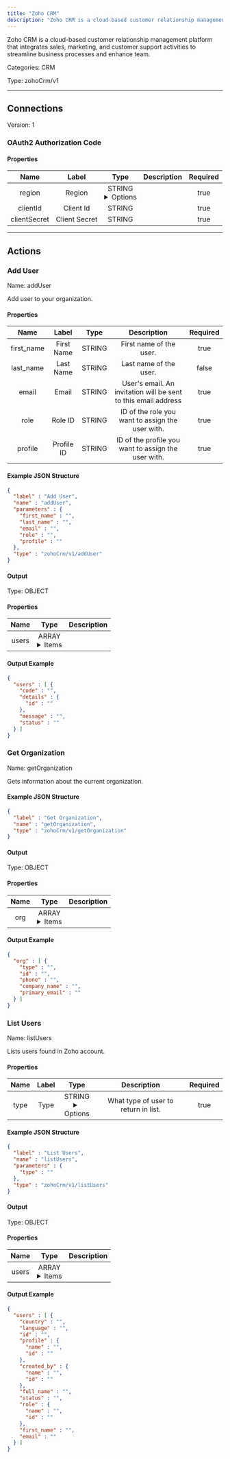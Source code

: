 ```yaml
---
title: "Zoho CRM"
description: "Zoho CRM is a cloud-based customer relationship management platform that integrates sales, marketing, and customer support activities to streamline business processes and enhance team."
---
```


Zoho CRM is a cloud-based customer relationship management platform that integrates sales, marketing, and customer support activities to streamline business processes and enhance team.


Categories: CRM


Type: zohoCrm/v1

<hr />



## Connections

Version: 1


### OAuth2 Authorization Code

#### Properties

|      Name       |      Label     |     Type     |     Description     | Required |
|:---------------:|:--------------:|:------------:|:-------------------:|:--------:|
| region | Region | STRING <details> <summary> Options </summary> zoho.eu, zoho.com, zoho.com.au, zoho.jp, zoho.in, zohocloud.ca </details> |  | true |
| clientId | Client Id | STRING |  | true |
| clientSecret | Client Secret | STRING |  | true |





<hr />



## Actions


### Add User
Name: addUser

Add user to your organization.

#### Properties

|      Name       |      Label     |     Type     |     Description     | Required |
|:---------------:|:--------------:|:------------:|:-------------------:|:--------:|
| first_name | First Name | STRING | First name of the user. | true |
| last_name | Last Name | STRING | Last name of the user. | false |
| email | Email | STRING | User's email. An invitation will be sent to this email address | true |
| role | Role ID | STRING | ID of the role you want to assign the user with. | true |
| profile | Profile ID | STRING | ID of the profile you want to assign the user with. | true |

#### Example JSON Structure
```json
{
  "label" : "Add User",
  "name" : "addUser",
  "parameters" : {
    "first_name" : "",
    "last_name" : "",
    "email" : "",
    "role" : "",
    "profile" : ""
  },
  "type" : "zohoCrm/v1/addUser"
}
```

#### Output



Type: OBJECT


#### Properties

|     Name     |     Type     |     Description     |
|:------------:|:------------:|:-------------------:|
| users | ARRAY <details> <summary> Items </summary> [{STRING\(code), {STRING\(id)}\(details), STRING\(message), STRING\(status)}] </details> |  |




#### Output Example
```json
{
  "users" : [ {
    "code" : "",
    "details" : {
      "id" : ""
    },
    "message" : "",
    "status" : ""
  } ]
}
```


### Get Organization
Name: getOrganization

Gets information about the current organization.

#### Example JSON Structure
```json
{
  "label" : "Get Organization",
  "name" : "getOrganization",
  "type" : "zohoCrm/v1/getOrganization"
}
```

#### Output



Type: OBJECT


#### Properties

|     Name     |     Type     |     Description     |
|:------------:|:------------:|:-------------------:|
| org | ARRAY <details> <summary> Items </summary> [{STRING\(type), STRING\(id), STRING\(phone), STRING\(company_name), STRING\(primary_email)}] </details> |  |




#### Output Example
```json
{
  "org" : [ {
    "type" : "",
    "id" : "",
    "phone" : "",
    "company_name" : "",
    "primary_email" : ""
  } ]
}
```


### List Users
Name: listUsers

Lists users found in Zoho account.

#### Properties

|      Name       |      Label     |     Type     |     Description     | Required |
|:---------------:|:--------------:|:------------:|:-------------------:|:--------:|
| type | Type | STRING <details> <summary> Options </summary> AllUsers, ActiveUsers, DeactiveUsers, ConfirmedUsers, NotConfirmedUsers, DeletedUsers, ActiveConfirmedUsers, AdminUsers, ActiveConfirmedAdmins, CurrentUser </details> | What type of user to return in list. | true |

#### Example JSON Structure
```json
{
  "label" : "List Users",
  "name" : "listUsers",
  "parameters" : {
    "type" : ""
  },
  "type" : "zohoCrm/v1/listUsers"
}
```

#### Output



Type: OBJECT


#### Properties

|     Name     |     Type     |     Description     |
|:------------:|:------------:|:-------------------:|
| users | ARRAY <details> <summary> Items </summary> [{STRING\(country), STRING\(language), STRING\(id), {STRING\(name), STRING\(id)}\(profile), {STRING\(name), STRING\(id)}\(created_by), STRING\(full_name), STRING\(status), {STRING\(name), STRING\(id)}\(role), STRING\(first_name), STRING\(email)}] </details> |  |




#### Output Example
```json
{
  "users" : [ {
    "country" : "",
    "language" : "",
    "id" : "",
    "profile" : {
      "name" : "",
      "id" : ""
    },
    "created_by" : {
      "name" : "",
      "id" : ""
    },
    "full_name" : "",
    "status" : "",
    "role" : {
      "name" : "",
      "id" : ""
    },
    "first_name" : "",
    "email" : ""
  } ]
}
```




